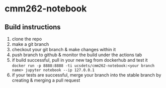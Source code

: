 # cmm262-notebook

## Build instructions

1. clone the repo
2. make a git branch
3. checkout your git branch & make changes within it
4. push branch to github & monitor the build under the actions tab
5. if build successful, pull in your new tag from dockerhub and test it `docker run -p 8888:8888 -ti ucsdets/cmm262-notebook:<your branch name> jupyter notebook --ip 127.0.0.1`
6. if your tests are successful, merge your branch into the stable branch by creating & merging a pull request
